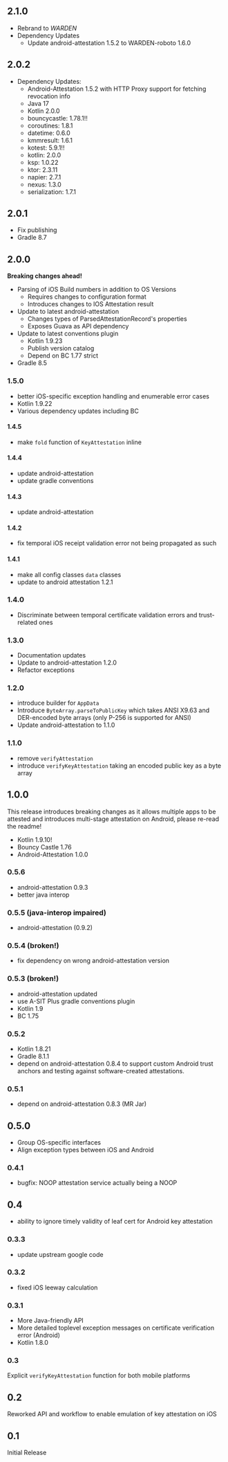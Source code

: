 ## 2.1.0
- Rebrand to _WARDEN_
- Dependency Updates
  - Update android-attestation 1.5.2 to WARDEN-roboto 1.6.0

## 2.0.2
- Dependency Updates:
  -  Android-Attestation 1.5.2 with HTTP Proxy support for fetching revocation info
  -  Java 17
  -  Kotlin 2.0.0
  -  bouncycastle:  1.78.1!!
  -  coroutines:    1.8.1
  -  datetime:      0.6.0
  -  kmmresult:     1.6.1
  -  kotest:        5.9.1!!
  -  kotlin:        2.0.0
  -  ksp:           1.0.22
  -  ktor:          2.3.11
  -  napier:        2.7.1
  -  nexus:         1.3.0
  -  serialization: 1.7.1

## 2.0.1
 - Fix publishing
 - Gradle 8.7

## 2.0.0
**Breaking changes ahead!**

- Parsing of iOS Build numbers in addition to OS Versions
  - Requires changes to configuration format
  - Introduces changes to IOS Attestation result
- Update to latest android-attestation
  - Changes types of ParsedAttestationRecord's properties
  - Exposes Guava as API dependency
- Update to latest conventions plugin
  - Kotlin 1.9.23
  - Publish version catalog
  - Depend on BC 1.77 strict
- Gradle 8.5

### 1.5.0
- better iOS-specific exception handling and enumerable error cases
- Kotlin 1.9.22
- Various dependency updates including BC

#### 1.4.5
- make `fold` function of `KeyAttestation` inline

#### 1.4.4
- update android-attestation
- update gradle conventions

#### 1.4.3
- update android-attestation

#### 1.4.2
- fix temporal iOS receipt validation error not being propagated as such

#### 1.4.1
- make all config classes `data` classes
- update to android attestation 1.2.1

### 1.4.0
- Discriminate between temporal certificate validation errors and trust-related ones

### 1.3.0
- Documentation updates
- Update to android-attestation 1.2.0
- Refactor exceptions

### 1.2.0
- introduce builder for `AppData`
- Introduce `ByteArray.parseToPublicKey` which takes ANSI X9.63 and DER-encoded byte arrays
  (only P-256 is supported for ANSI)
- Update android-attestation to 1.1.0

### 1.1.0
- remove `verifyAttestation`
- introduce `verifyKeyAttestation` taking an encoded public key as a byte array

## 1.0.0
This release introduces breaking changes as it allows multiple apps to be attested and introduces multi-stage
attestation on Android, please re-read the readme!

- Kotlin 1.9.10!
- Bouncy Castle 1.76
- Android-Attestation 1.0.0

### 0.5.6
- android-attestation 0.9.3
- better java interop

### 0.5.5 (java-interop impaired)
- android-attestation (0.9.2)

### 0.5.4 (broken!)
- fix dependency on wrong android-attestation version

### 0.5.3 (broken!)
- android-attestation updated
- use A-SIT Plus gradle conventions plugin
- Kotlin 1.9
- BC 1.75

### 0.5.2
- Kotlin 1.8.21
- Gradle 8.1.1
- depend on android-attestation 0.8.4 to support custom Android trust anchors and testing against software-created
  attestations.

### 0.5.1
-  depend on android-attestation 0.8.3 (MR Jar)

## 0.5.0
- Group OS-specific interfaces
- Align exception types between iOS and Android

### 0.4.1
- bugfix: NOOP attestation service actually being a NOOP

## 0.4
- ability to ignore timely validity of leaf cert for Android key attestation

### 0.3.3
- update upstream google code

### 0.3.2
- fixed iOS leeway calculation

### 0.3.1
- More Java-friendly API
- More detailed toplevel exception messages on certificate verification error (Android)
- Kotlin 1.8.0

### 0.3
Explicit `verifyKeyAttestation` function for both mobile platforms

## 0.2
Reworked API and workflow to enable emulation of key attestation on iOS

## 0.1
Initial Release




 

